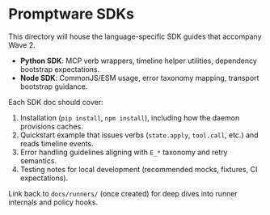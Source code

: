 # Promptware SDKs

This directory will house the language-specific SDK guides that accompany Wave 2.

- **Python SDK**: MCP verb wrappers, timeline helper utilities, dependency bootstrap expectations.
- **Node SDK**: CommonJS/ESM usage, error taxonomy mapping, transport bootstrap guidance.

Each SDK doc should cover:
1. Installation (`pip install`, `npm install`), including how the daemon provisions caches.
2. Quickstart example that issues verbs (`state.apply`, `tool.call`, etc.) and reads timeline events.
3. Error handling guidelines aligning with `E_*` taxonomy and retry semantics.
4. Testing notes for local development (recommended mocks, fixtures, CI expectations).

Link back to `docs/runners/` (once created) for deep dives into runner internals and policy hooks.

